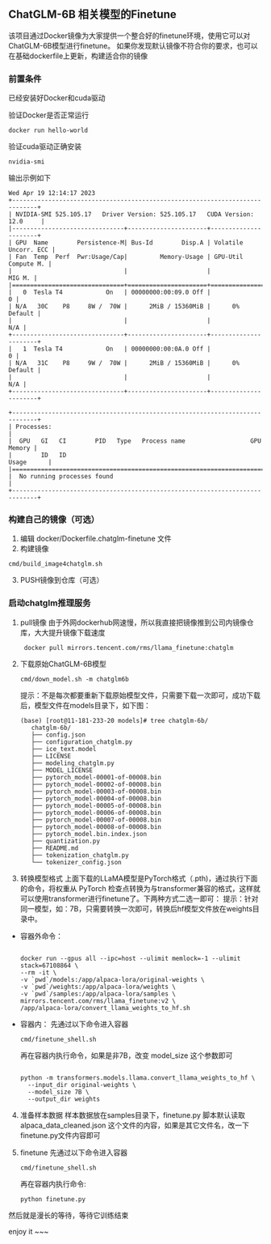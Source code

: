 ## ChatGLM-6B 相关模型的Finetune

该项目通过Docker镜像为大家提供一个整合好的finetune环境，使用它可以对ChatGLM-6B模型进行finetune。
如果你发现默认镜像不符合你的要求，也可以在基础dockerfile上更新，构建适合你的镜像


### 前置条件
已经安装好Docker和cuda驱动

验证Docker是否正常运行

```shell
docker run hello-world
```

验证cuda驱动正确安装
```shel
nvidia-smi
```

输出示例如下
```
Wed Apr 19 12:14:17 2023       
+-----------------------------------------------------------------------------+
| NVIDIA-SMI 525.105.17   Driver Version: 525.105.17   CUDA Version: 12.0     |
|-------------------------------+----------------------+----------------------+
| GPU  Name        Persistence-M| Bus-Id        Disp.A | Volatile Uncorr. ECC |
| Fan  Temp  Perf  Pwr:Usage/Cap|         Memory-Usage | GPU-Util  Compute M. |
|                               |                      |               MIG M. |
|===============================+======================+======================|
|   0  Tesla T4            On   | 00000000:00:09.0 Off |                    0 |
| N/A   30C    P8     8W /  70W |      2MiB / 15360MiB |      0%      Default |
|                               |                      |                  N/A |
+-------------------------------+----------------------+----------------------+
|   1  Tesla T4            On   | 00000000:00:0A.0 Off |                    0 |
| N/A   31C    P8     9W /  70W |      2MiB / 15360MiB |      0%      Default |
|                               |                      |                  N/A |
+-------------------------------+----------------------+----------------------+
                                                                               
+-----------------------------------------------------------------------------+
| Processes:                                                                  |
|  GPU   GI   CI        PID   Type   Process name                  GPU Memory |
|        ID   ID                                                   Usage      |
|=============================================================================|
|  No running processes found                                                 |
+-----------------------------------------------------------------------------+
```

### 构建自己的镜像（可选）

1. 编辑 docker/Dockerfile.chatglm-finetune 文件
2. 构建镜像
```shell
cmd/build_image4chatglm.sh
```
3. PUSH镜像到仓库（可选）

### 启动chatglm推理服务

1. pull镜像
   由于外网dockerhub网速慢，所以我直接把镜像推到公司内镜像仓库，大大提升镜像下载速度
   ```shell
    docker pull mirrors.tencent.com/rms/llama_finetune:chatglm
   ```

2. 下载原始ChatGLM-6B模型
   
   ```shell
   cmd/down_model.sh -m chatglm6b
   ```
   提示：不是每次都要重新下载原始模型文件，只需要下载一次即可，成功下载后，模型文件在models目录下，如下图：
   ```
   (base) [root@11-181-233-20 models]# tree chatglm-6b/
      chatglm-6b/
      ├── config.json
      ├── configuration_chatglm.py
      ├── ice_text.model
      ├── LICENSE
      ├── modeling_chatglm.py
      ├── MODEL_LICENSE
      ├── pytorch_model-00001-of-00008.bin
      ├── pytorch_model-00002-of-00008.bin
      ├── pytorch_model-00003-of-00008.bin
      ├── pytorch_model-00004-of-00008.bin
      ├── pytorch_model-00005-of-00008.bin
      ├── pytorch_model-00006-of-00008.bin
      ├── pytorch_model-00007-of-00008.bin
      ├── pytorch_model-00008-of-00008.bin
      ├── pytorch_model.bin.index.json
      ├── quantization.py
      ├── README.md
      ├── tokenization_chatglm.py
      └── tokenizer_config.json
    ```
3. 转换模型格式
  上面下载的LLaMA模型是PyTorch格式（.pth)，通过执行下面的命令，将权重从 PyTorch 检查点转换为与transformer兼容的格式，这样就可以使用transformer进行finetune了。下两种方式二选一即可：
  提示：针对同一模型，如：7B，只需要转换一次即可，转换后hf模型文件放在weights目录中。
  - 容器外命令：

    ```shell

    docker run --gpus all --ipc=host --ulimit memlock=-1 --ulimit stack=67108864 \
    --rm -it \
    -v `pwd`/models:/app/alpaca-lora/original-weights \
    -v `pwd`/weights:/app/alpaca-lora/weights \
    -v `pwd`/samples:/app/alpaca-lora/samples \
    mirrors.tencent.com/rms/llama_finetune:v2 \
    /app/alpaca-lora/convert_llama_weights_to_hf.sh

    ```

  - 容器内：
    先通过以下命令进入容器
    ```shell
    cmd/finetune_shell.sh
    ```
    再在容器内执行命令，如果是非7B，改变 model_size 这个参数即可
    ```shell

    python -m transformers.models.llama.convert_llama_weights_to_hf \
      --input_dir original-weights \
      --model_size 7B \
      --output_dir weights

    ```

4. 准备样本数据
   样本数据放在samples目录下，finetune.py 脚本默认读取 alpaca_data_cleaned.json 这个文件的内容，如果是其它文件名，改一下finetune.py文件内容即可

5. finetune
   先通过以下命令进入容器
    ```shell
    cmd/finetune_shell.sh
    ```
    再在容器内执行命令:
    ```shell
    python finetune.py
    ```
  然后就是漫长的等待，等待它训练结束

  enjoy it ~~~